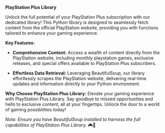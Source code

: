 **PlayStation Plus Library**

Unlock the full potential of your PlayStation Plus subscription with our dedicated library! This Python library is designed to seamlessly fetch content from the official PlayStation website, providing you with functions tailored to enhance your gaming experience.

**Key Features:**
- **Comprehensive Content:** Access a wealth of content directly from the PlayStation website, including monthly playstation games, exclusive releases, and special offers available to PlayStation Plus subscribers.
  
- **Effortless Data Retrieval:** Leveraging BeautifulSoup, our library effortlessly scrapes the PlayStation website, delivering real-time updates and information directly to your Python environment.

**Why Choose PlayStation Plus Library:**
Elevate your gaming experience with PlayStation Plus Library. Say goodbye to missed opportunities and hello to exclusive content, all at your fingertips. Unlock the door to a world of gaming possibilities today!

*Note: Ensure you have BeautifulSoup installed to harness the full capabilities of PlayStation Plus Library.* 🎮🚀
